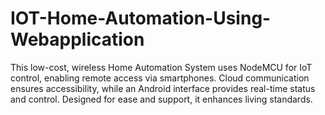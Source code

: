 # IOT-Home-Automation-Using-Webapplication
This low-cost, wireless Home Automation System uses NodeMCU for IoT control, enabling remote access via smartphones. Cloud communication ensures accessibility, while an Android interface provides real-time status and control. Designed for ease and support, it enhances living standards.
